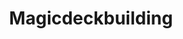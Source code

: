 ---
title: Magicdeckbuilding
crosslinks:
- spikes
- magicTCG
- EDH
- magicthecirclejerking
- StandardMTG
- CompetitiveEDH
- lrcast
- Pauper
- cockatrice
- MonoUTron
---
